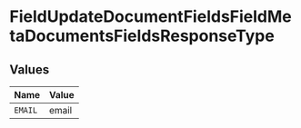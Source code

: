 # FieldUpdateDocumentFieldsFieldMetaDocumentsFieldsResponseType


## Values

| Name    | Value   |
| ------- | ------- |
| `EMAIL` | email   |